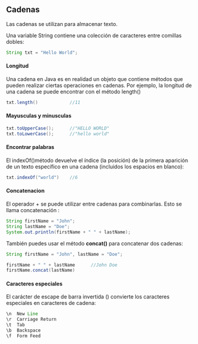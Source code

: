 ## Cadenas

Las cadenas se utilizan para almacenar texto.

Una variable String contiene una colección de caracteres entre comillas dobles:

```java
String txt = "Hello World";
```

#### Longitud
Una cadena en Java es en realidad un objeto que contiene métodos que pueden realizar ciertas operaciones en cadenas. Por ejemplo, la longitud de una cadena se puede encontrar con el método length()

```java
txt.length()			//11
```

#### Mayusculas y minusculas
```java
txt.toUpperCase();   	//"HELLO WORLD"
txt.toLowerCase();   	//"hello world"
```

#### Encontrar palabras
El indexOf()método devuelve el índice (la posición) de la primera aparición de un texto específico en una cadena (incluidos los espacios en blanco):
```java
txt.indexOf("world")	//6
```
#### Concatenacion

El operador + se puede utilizar entre cadenas para combinarlas. Esto se llama concatenación :
```java
String firstName = "John";
String lastName = "Doe";
System.out.println(firstName + " " + lastName);
```

También puedes usar el método **concat()** para concatenar dos cadenas:

```java
String firstName = "John", lastName = "Doe";

firstName + " " + lastName		//John Doe
firstName.concat(lastName)
```
#### Caracteres especiales
El carácter de escape de barra invertida (\) convierte los caracteres especiales en caracteres de cadena:

```java
\n	New Line	
\r	Carriage Return	
\t	Tab	
\b	Backspace	
\f	Form Feed
```